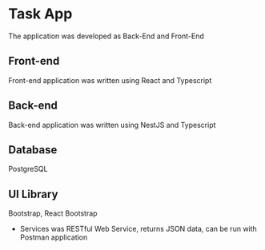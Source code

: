 # Task App

The application was developed as Back-End and Front-End

## Front-end

Front-end application was written using React and Typescript

## Back-end

Back-end application was written using NestJS and Typescript

## Database

PostgreSQL

## UI Library

Bootstrap, React Bootstrap

- Services was RESTful Web Service, returns JSON data, can be run with Postman application

